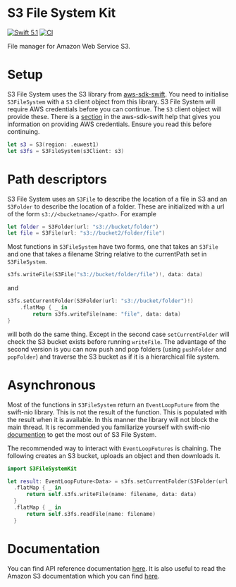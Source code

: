 # S3 File System Kit

[<img src="http://img.shields.io/badge/swift-5.1-brightgreen.svg" alt="Swift 5.1" />](https://swift.org)
[<img src="https://github.com/adam-fowler/s3-filesystem-kit/workflows/CI/badge.svg" alt="CI" />](https://github.com/adam-fowler/s3-filesystem-kit/actions?query=workflow%3ACI)

File manager for Amazon Web Service S3.

# Setup

S3 File System uses the S3 library from [aws-sdk-swift](https://github.com/swift-aws/aws-sdk-swift). You need to initialise `S3FileSystem` with a `S3` client object from this library. S3 File System will require AWS credentials before you can continue. The `S3` client object will provide these. There is a [section](https://github.com/swift-aws/aws-sdk-swift#configuring-credentials) in the aws-sdk-swift help that gives you information on providing AWS credentials. Ensure you read this before continuing.

```swift
let s3 = S3(region: .euwest1)
let s3fs = S3FileSystem(s3Client: s3)
```

# Path descriptors

S3 File System uses an `S3File` to describe the location of a file in S3 and an `S3Folder` to describe the location of a folder. These are initialized with a url of the form `s3://<bucketname>/<path>`. For example
```swift
let folder = S3Folder(url: "s3://bucket/folder")
let file = S3File(url: "s3://bucket2/folder/file")
```
Most functions in `S3FileSystem` have two forms, one that takes an `S3File` and one that takes a filename String relative to the currentPath set in `S3FileSystem`.
```swift
s3fs.writeFile(S3File("s3://bucket/folder/file")!, data: data)
```
and
```swift
s3fs.setCurrentFolder(S3Folder(url: "s3://bucket/folder")!)
    .flatMap { _ in
        return s3fs.writeFile(name: "file", data: data)
}
```
will both do the same thing. Except in the second case `setCurrentFolder` will check the S3 bucket exists before running `writeFile`. The advantage of the second version is you can now push and pop folders (using `pushFolder` and `popFolder`) and traverse the S3 bucket as if it is a hierarchical file system. 

# Asynchronous

Most of the functions in `S3FileSystem` return an `EventLoopFuture` from the swift-nio library. This is not the result of the function. This is populated with the result when it is available. In this manner the library will not block the main thread. It is recommended you familiarize yourself with swift-nio [documention](https://apple.github.io/swift-nio/docs/current/NIO/index.html) to get the most out of S3 File System. 

The recommended way to interact with `EventLoopFutures` is chaining. The following creates an S3 bucket, uploads an object and then downloads it.
```swift
import S3FileSystemKit

let result: EventLoopFuture<Data> = s3fs.setCurrentFolder(S3Folder(url: "s3://bucket/")!, createBucket: true)
  .flatMap { _ in
      return self.s3fs.writeFile(name: filename, data: data)
  }
  .flatMap { _ in
      return self.s3fs.readFile(name: filename)
  }
```

# Documentation

You can find API reference documentation [here](https://adam-fowler.github.io/s3-filesystem-kit/index.html). It is also useful to read the Amazon S3 documentation which you can find [here](https://docs.aws.amazon.com/AmazonS3/latest/dev/Welcome.html).
